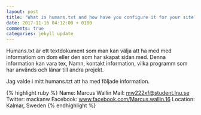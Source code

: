 ```yaml
---
layout: post
title: "What is humans.txt and how have you configure it for your site??"
date: 2017-11-16 04:12:00 + 0100
comments: true
categories: jekyll update
---
```


Humans.txt är ett textdokument som man kan välja att ha med med informatiom om dom eller den som har skapat sidan med. Denna information kan vara tex, Namn, kontakt information, vilka programm som har används och länar till andra projekt.

Jag valde i mitt humans.tzt att ha med följade information.

{% highlight ruby %}
Name: Marcus Wallin
Mail: mw222xf@student.lnu.se
Twitter: mackanw
Facebook: www.facebook.com/Marcus.wallin.16
Location: Kalmar, Sweden
{% endhighlight %}
